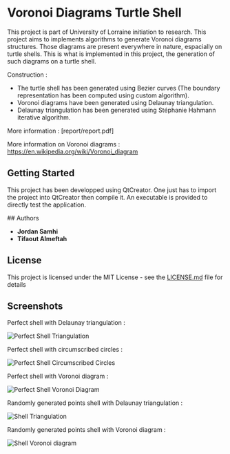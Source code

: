 # Voronoi Diagrams Turtle Shell

This project is part of University of Lorraine initiation to research. This project aims to implements algorithms to generate Voronoi diagrams structures. Those diagrams are present everywhere in nature, espacially on turtle shells. This is what is implemented in this project, the generation of such diagrams on a turtle shell.

Construction : 

* The turtle shell has been generated using Bezier curves (The boundary representation has been computed using custom algorithm).
* Voronoi diagrams have been generated using Delaunay triangulation.
* Delaunay triangulation has been generated using Stéphanie Hahmann iterative algorithm.

More information : [report/report.pdf]

More information on Voronoi diagrams : https://en.wikipedia.org/wiki/Voronoi_diagram

## Getting Started

This project has been developped using QtCreator. One just has to import the project into QtCreator then compile it. An executable is provided to directly test the application.

## Authors

* **Jordan Samhi**
* **Tifaout Almeftah**

## License

This project is licensed under the MIT License - see the [LICENSE.md](LICENSE.md) file for details

## Screenshots

Perfect shell with Delaunay triangulation : 

![Perfect Shell Triangulation](https://github.com/dusby/VoronoiDiagramTurtleShell/blob/master/screenshots/perfectShellTriangulation.png)

Perfect shell with circumscribed circles : 

![Perfect Shell Circumscribed Circles](https://github.com/dusby/VoronoiDiagramTurtleShell/blob/master/screenshots/perfectShellCircumscribedCircles.png)

Perfect shell with Voronoi diagram : 

![Perfect Shell Voronoi Diagram](https://github.com/dusby/VoronoiDiagramTurtleShell/blob/master/screenshots/perfectShellVoronoi.png)

Randomly generated points shell with Delaunay triangulation :

![Shell Triangulation](https://github.com/dusby/VoronoiDiagramTurtleShell/blob/master/screenshots/shellTriangulation.png)

Randomly generated points shell with Voronoi diagram : 

![Shell Voronoi diagram](https://github.com/dusby/VoronoiDiagramTurtleShell/blob/master/screenshots/shell.png)
